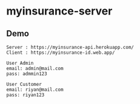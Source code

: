 # myinsurance-server
## Demo 
```
Server : https://myinsurance-api.herokuapp.com/
Client : https://myinsurance-id.web.app/
```
```
User Admin
email: admin@mail.com
pass: admmin123
```

 ```
User Customer
email: riyan@mail.com
pass: riyan123
```

